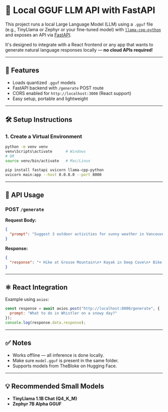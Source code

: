 # 🧠 Local GGUF LLM API with FastAPI

This project runs a local Large Language Model (LLM) using a `.gguf` file (e.g., TinyLlama or Zephyr or your fine-tuned model) with [`llama-cpp-python`](https://github.com/abetlen/llama-cpp-python) and exposes an API via [FastAPI](https://fastapi.tiangolo.com/).

It's designed to integrate with a React frontend or any app that wants to generate natural language responses locally — **no cloud APIs required**!

---

## 🚀 Features

- Loads quantized `.gguf` models 
- FastAPI backend with `/generate` POST route
- CORS enabled for `http://localhost:3000` (React support)
- Easy setup, portable and lightweight

---

## 🛠 Setup Instructions

### 1. Create a Virtual Environment

```bash
python -m venv venv
venv\Scripts\activate      # Windows
# OR
source venv/bin/activate   # Mac/Linux

pip install fastapi uvicorn llama-cpp-python
uvicorn main:app --host 0.0.0.0 --port 8000
```

---

## 🧪 API Usage

### POST `/generate`

**Request Body:**

```json
{
  "prompt": "Suggest 3 outdoor activities for sunny weather in Vancouver."
}
```

**Response:**

```json
{
  "response": "• Hike at Grouse Mountain\n• Kayak in Deep Cove\n• Bike the Seawall"
}
```

---

## ⚛️ React Integration

Example using `axios`:

```javascript
const response = await axios.post("http://localhost:8000/generate", {
  prompt: "What to do in Whistler on a snowy day?"
});
console.log(response.data.response);
```

---

## ✅ Notes

- Works offline — all inference is done locally.
- Make sure `model.gguf` is present in the same folder.
- Supports models from TheBloke on Hugging Face.

---

## 💡 Recommended Small Models

- **TinyLlama 1.1B Chat (Q4_K_M)**
- **Zephyr 7B Alpha GGUF**
